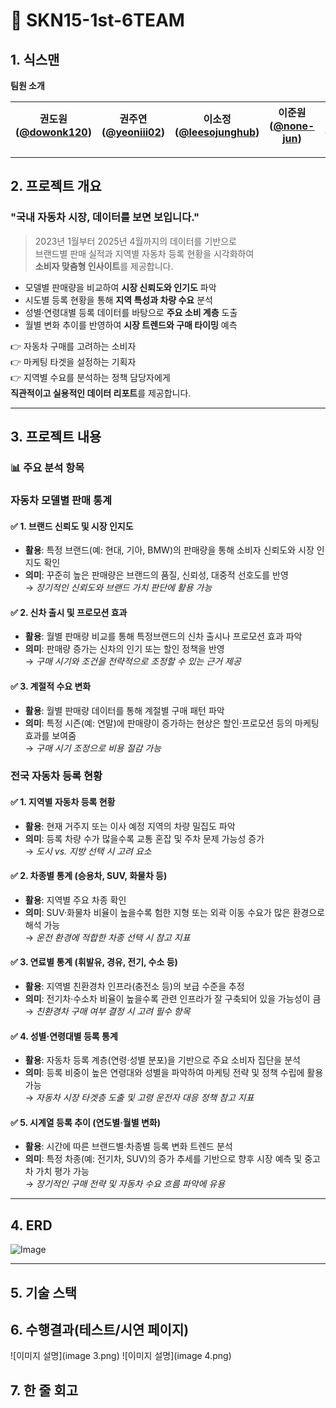 # 🚗 SKN15-1st-6TEAM

## 1. 식스맨

**팀원 소개**

| 권도원 ([@dowonk120](https://github.com/dowonk120)) | 권주연 ([@yeoniii02](https://github.com/yeoniii02)) | 이소정 ([@leesojunghub](https://github.com/leesojunghub)) | 이준원 ([@none-jun](https://github.com/none-jun)) | 조솔찬 ([@solchna](https://github.com/solchna)) |
|----------------------|------------------------|----------------------------|--------|--------------------------|

---

## 2. 프로젝트 개요

### **"국내 자동차 시장, 데이터를 보면 보입니다."**

> 2023년 1월부터 2025년 4월까지의 데이터를 기반으로  
> 브랜드별 판매 실적과 지역별 자동차 등록 현황을 시각화하여  
> **소비자 맞춤형 인사이트**를 제공합니다.

- 모델별 판매량을 비교하여 **시장 신뢰도와 인기도** 파악  
- 시도별 등록 현황을 통해 **지역 특성과 차량 수요** 분석  
- 성별·연령대별 등록 데이터를 바탕으로 **주요 소비 계층** 도출  
- 월별 변화 추이를 반영하여 **시장 트렌드와 구매 타이밍** 예측

👉 자동차 구매를 고려하는 소비자  
👉 마케팅 타겟을 설정하는 기획자  
👉 지역별 수요를 분석하는 정책 담당자에게  
**직관적이고 실용적인 데이터 리포트**를 제공합니다.


---

## 3. 프로젝트 내용

### 📊 주요 분석 항목

### 자동차 모델별 판매 통계 
 
#### ✅ 1. 브랜드 신뢰도 및 시장 인지도
- **활용**: 특정 브랜드(예: 현대, 기아, BMW)의 판매량을 통해 소비자 신뢰도와 시장 인지도 확인
- **의미**: 꾸준히 높은 판매량은 브랜드의 품질, 신뢰성, 대중적 선호도를 반영  
→ *장기적인 신뢰도와 브랜드 가치 판단에 활용 가능*

#### ✅ 2. 신차 출시 및 프로모션 효과
- **활용**: 월별 판매량 비교를 통해 특정브랜드의 신차 출시나 프로모션 효과 파악
- **의미**: 판매량 증가는 신차의 인기 또는 할인 정책을 반영  
→ *구매 시기와 조건을 전략적으로 조정할 수 있는 근거 제공*

#### ✅ 3. 계절적 수요 변화
- **활용**: 월별 판매량 데이터를 통해 계절별 구매 패턴 파악
- **의미**: 특정 시즌(예: 연말)에 판매량이 증가하는 현상은 할인·프로모션 등의 마케팅 효과를 보여줌  
→ *구매 시기 조정으로 비용 절감 가능*

### 전국 자동차 등록 현황 
#### ✅ 1. 지역별 자동차 등록 현황
- **활용**: 현재 거주지 또는 이사 예정 지역의 차량 밀집도 파악
- **의미**: 등록 차량 수가 많을수록 교통 혼잡 및 주차 문제 가능성 증가   
→ *도시 vs. 지방 선택 시 고려 요소*

#### ✅ 2. 차종별 통계 (승용차, SUV, 화물차 등)
- **활용**: 지역별 주요 차종 확인
- **의미**: SUV·화물차 비율이 높을수록 험한 지형 또는 외곽 이동 수요가 많은 환경으로 해석 가능  
→ *운전 환경에 적합한 차종 선택 시 참고 지표*

#### ✅ 3. 연료별 통계 (휘발유, 경유, 전기, 수소 등)
- **활용**: 지역별 친환경차 인프라(충전소 등)의 보급 수준을 추정
- **의미**: 전기차·수소차 비율이 높을수록 관련 인프라가 잘 구축되어 있을 가능성이 큼  
→ *친환경차 구매 여부 결정 시 고려 필수 항목*

#### ✅ 4. 성별·연령대별 등록 통계
- **활용**: 자동차 등록 계층(연령·성별 분포)을 기반으로 주요 소비자 집단을 분석
- **의미**: 등록 비중이 높은 연령대와 성별을 파악하여 마케팅 전략 및 정책 수립에 활용 가능  
→ *자동차 시장 타겟층 도출 및 고령 운전자 대응 정책 참고 지표*

#### ✅ 5. 시계열 등록 추이 (연도별·월별 변화)
- **활용**: 시간에 따른 브랜드별·차종별 등록 변화 트렌드 분석
- **의미**: 특정 차종(예: 전기차, SUV)의 증가 추세를 기반으로 향후 시장 예측 및 중고차 가치 평가 가능  
→ *장기적인 구매 전략 및 자동차 수요 흐름 파악에 유용*


---

## 4. ERD

![Image](https://github.com/user-attachments/assets/971f2a67-ace3-4d3c-938e-12257684c9ed)



---

## 5. 기술 스택

 

## 6. 수행결과(테스트/시연 페이지)
![이미지 설명](image 3.png)
![이미지 설명](image 4.png)

## 7. 한 줄 회고

